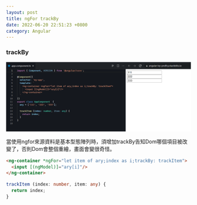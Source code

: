 ```yaml
---
layout: post
title: ngFor trackBy
date: 2022-06-20 22:51:23 +0800
category: Angular
---
```

### trackBy

![alt text](/public/img/angular/004-trackby.PNG)

當使用ngfor來源資料是基本型態陣列時，須增加trackBy告知Dom哪個項目被改變了，否則Dom會整個重繪，畫面會變很奇怪。

```html
<ng-container *ngFor="let item of ary;index as i;trackBy: trackItem">
  <input [(ngModel)]="ary[i]"/>
</ng-container>
```

```typescript
trackItem (index: number, item: any) {
  return index;
}
```


